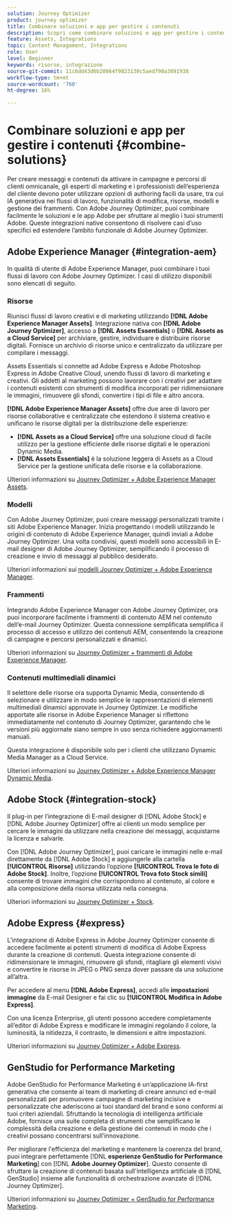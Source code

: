 ```yaml
---
solution: Journey Optimizer
product: journey optimizer
title: Combinare soluzioni e app per gestire i contenuti
description: Scopri come combinare soluzioni e app per gestire i contenuti
feature: Assets, Integrations
topic: Content Management, Integrations
role: User
level: Beginner
keywords: risorse, integrazione
source-git-commit: 11c6dd43d6b20864f9823130c5aed790a3091938
workflow-type: tm+mt
source-wordcount: '760'
ht-degree: 16%

---
```


# Combinare soluzioni e app per gestire i contenuti {#combine-solutions}

Per creare messaggi e contenuti da attivare in campagne e percorsi di clienti omnicanale, gli esperti di marketing e i professionisti dell’esperienza del cliente devono poter utilizzare opzioni di authoring facili da usare, tra cui IA generativa nei flussi di lavoro, funzionalità di modifica, risorse, modelli e gestione dei frammenti.  Con Adobe Journey Optimizer, puoi combinare facilmente le soluzioni e le app Adobe per sfruttare al meglio i tuoi strumenti Adobe. Queste integrazioni native consentono di risolvere casi d’uso specifici ed estendere l’ambito funzionale di Adobe Journey Optimizer.

## Adobe Experience Manager {#integration-aem}

In qualità di utente di Adobe Experience Manager, puoi combinare i tuoi flussi di lavoro con Adobe Journey Optimizer. I casi di utilizzo disponibili sono elencati di seguito.

### Risorse

Riunisci flussi di lavoro creativi e di marketing utilizzando **[!DNL Adobe Experience Manager Assets]**. Integrazione nativa con **[!DNL Adobe Journey Optimizer]**, accesso a **[!DNL Assets Essentials]** o **[!DNL Assets as a Cloud Service]** per archiviare, gestire, individuare e distribuire risorse digitali. Fornisce un archivio di risorse unico e centralizzato da utilizzare per compilare i messaggi.

Assets Essentials si connette ad Adobe Express e Adobe Photoshop Express in Adobe Creative Cloud, unendo flussi di lavoro di marketing e creativi. Gli addetti al marketing possono lavorare con i creativi per adattare i contenuti esistenti con strumenti di modifica incorporati per ridimensionare le immagini, rimuovere gli sfondi, convertire i tipi di file e altro ancora.

**[!DNL Adobe Experience Manager Assets]** offre due aree di lavoro per risorse collaborative e centralizzate che estendono il sistema creativo e unificano le risorse digitali per la distribuzione delle esperienze:

* **[!DNL Assets as a Cloud Service]** offre una soluzione cloud di facile utilizzo per la gestione efficiente delle risorse digitali e le operazioni Dynamic Media.
* **[!DNL Assets Essentials]** è la soluzione leggera di Assets as a Cloud Service per la gestione unificata delle risorse e la collaborazione.

Ulteriori informazioni su [Journey Optimizer + Adobe Experience Manager Assets](../integrations/assets.md).

### Modelli

Con Adobe Journey Optimizer, puoi creare messaggi personalizzati tramite i siti Adobe Experience Manager. Inizia progettando i modelli utilizzando le origini di contenuto di Adobe Experience Manager, quindi inviali a Adobe Journey Optimizer. Una volta condivisi, questi modelli sono accessibili in E-mail designer di Adobe Journey Optimizer, semplificando il processo di creazione e invio di messaggi al pubblico desiderato.

Ulteriori informazioni sui [modelli Journey Optimizer + Adobe Experience Manager](../integrations/aem-templates.md).

### Frammenti

Integrando Adobe Experience Manager con Adobe Journey Optimizer, ora puoi incorporare facilmente i frammenti di contenuto AEM nel contenuto dell’e-mail Journey Optimizer. Questa connessione semplificata semplifica il processo di accesso e utilizzo dei contenuti AEM, consentendo la creazione di campagne e percorsi personalizzati e dinamici.

Ulteriori informazioni su [Journey Optimizer + frammenti di Adobe Experience Manager](../integrations/aem-fragments.md).

### Contenuti multimediali dinamici

Il selettore delle risorse ora supporta Dynamic Media, consentendo di selezionare e utilizzare in modo semplice le rappresentazioni di elementi multimediali dinamici approvate in Journey Optimizer. Le modifiche apportate alle risorse in Adobe Experience Manager si riflettono immediatamente nel contenuto di Journey Optimizer, garantendo che le versioni più aggiornate siano sempre in uso senza richiedere aggiornamenti manuali.

Questa integrazione è disponibile solo per i clienti che utilizzano Dynamic Media Manager as a Cloud Service.

Ulteriori informazioni su [Journey Optimizer + Adobe Experience Manager Dynamic Media](../integrations/aem-dynamic.md).


## Adobe Stock {#integration-stock}

Il plug-in per l’integrazione di E-mail designer di [!DNL Adobe Stock] e [!DNL Adobe Journey Optimizer] offre ai clienti un modo semplice per cercare le immagini da utilizzare nella creazione dei messaggi, acquistarne la licenza e salvarle.

Con [!DNL Adobe Journey Optimizer], puoi caricare le immagini nelle e-mail direttamente da [!DNL Adobe Stock] e aggiungerle alla cartella **[!UICONTROL Risorse]** utilizzando l’opzione **[!UICONTROL Trova le foto di Adobe Stock]**. Inoltre, l’opzione **[!UICONTROL Trova foto Stock simili]** consente di trovare immagini che corrispondono al contenuto, al colore e alla composizione della risorsa utilizzata nella consegna.

Ulteriori informazioni su [Journey Optimizer + Stock](../integrations/stock.md).

## Adobe Express {#express}

L’integrazione di Adobe Express in Adobe Journey Optimizer consente di accedere facilmente ai potenti strumenti di modifica di Adobe Express durante la creazione di contenuti. Questa integrazione consente di ridimensionare le immagini, rimuovere gli sfondi, ritagliare gli elementi visivi e convertire le risorse in JPEG o PNG senza dover passare da una soluzione all’altra.

Per accedere al menu **[!DNL Adobe Express]**, accedi alle **impostazioni immagine** da E-mail Designer e fai clic su **[!UICONTROL Modifica in Adobe Express]**.

Con una licenza Enterprise, gli utenti possono accedere completamente all’editor di Adobe Express e modificare le immagini regolando il colore, la luminosità, la nitidezza, il contrasto, le dimensioni e altre impostazioni.

Ulteriori informazioni su [Journey Optimizer + Adobe Express](../integrations/express.md).

## GenStudio for Performance Marketing

Adobe GenStudio for Performance Marketing è un’applicazione IA-first generativa che consente ai team di marketing di creare annunci ed e-mail personalizzati per promuovere campagne di marketing incisive e personalizzate che aderiscono ai tuoi standard del brand e sono conformi ai tuoi criteri aziendali. Sfruttando la tecnologia di intelligenza artificiale Adobe, fornisce una suite completa di strumenti che semplificano le complessità della creazione e della gestione dei contenuti in modo che i creativi possano concentrarsi sull’innovazione.

Per migliorare l&#39;efficienza del marketing e mantenere la coerenza del brand, puoi integrare perfettamente [!DNL **esperienze GenStudio for Performance Marketing**] con [!DNL **Adobe Journey Optimizer**]. Questo consente di sfruttare la creazione di contenuti basata sull&#39;intelligenza artificiale di [!DNL GenStudio] insieme alle funzionalità di orchestrazione avanzate di [!DNL Journey Optimizer].

Ulteriori informazioni su [Journey Optimizer + GenStudio for Performance Marketing](../integrations/genstudio.md).
